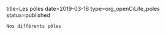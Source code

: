 title=Les pôles
date=2019-03-16
type=org_openCiLife_poles
status=published
~~~~~~
Nos différents pôles